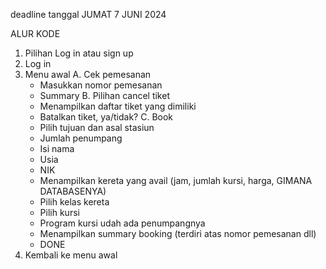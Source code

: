 deadline tanggal JUMAT 7 JUNI 2024

ALUR KODE
1. Pilihan Log in atau sign up
2. Log in
3. Menu awal 
  A. Cek pemesanan
      - Masukkan nomor pemesanan
      - Summary
  B. Pilihan cancel tiket
      - Menampilkan daftar tiket yang dimiliki
      - Batalkan tiket, ya/tidak?
  C. Book
      - Pilih tujuan dan asal stasiun
      - Jumlah penumpang
      - Isi nama
      - Usia
      - NIK
      - Menampilkan kereta yang avail (jam, jumlah kursi, harga, GIMANA DATABASENYA)
      - Pilih kelas kereta
      - Pilih kursi
      - Program kursi udah ada penumpangnya
      - Menampilkan summary booking (terdiri atas nomor pemesanan dll)
      - DONE
4. Kembali ke menu awal
